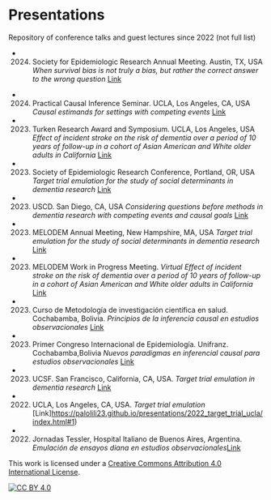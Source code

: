 # Presentations

Repository of conference talks and guest lectures since 2022 (not full list)

* 2024. Society for Epidemiologic Research Annual Meeting. Austin, TX, USA
_When survival bias is not truly a bias, but rather the correct answer to the wrong question_ [Link](https://palolili23.github.io/presentations/2024_SER_survival_bias/#1)

- 2024. Practical Causal Inference Seminar. UCLA, Los Angeles, CA, USA
_Causal estimands for settings with competing events_ [Link](https://palolili23.github.io/presentations/2024_pci/index.html#1)

- 2023. Turken Research Award and Symposium. UCLA, Los Angeles, USA
_Effect of incident stroke on the risk of dementia over a period of 10 years of follow-up in a cohort of Asian American and White older adults in California_ [Link](https://palolili23.github.io/presentations/2023_turken/index.html#1)

- 2023. Society of Epidemiologic Research Conference, Portland, OR, USA
_Target trial emulation for the study of social determinants in dementia research_ [Link](https://palolili23.github.io/presentations/2023_ser/index.html#1)

- 2023. USCD. San Diego, CA, USA
_Considering questions before methods in dementia research with competing events and causal goals_ [Link](https://palolili23.github.io/presentations/2023_ucsd/index.html#1)

- 2023. MELODEM Annual Meeting, New Hampshire, MA, USA
_Target trial emulation for the study of social determinants in dementia research_ [Link](https://github.com/palolili23/presentations/tree/main/2023_melodem)

- 2023. MELODEM Work in Progress Meeting. _Virtual_
_Effect of incident stroke on the risk of dementia over a period of 10 years of follow-up in a cohort of Asian American and White older adults in California_ [Link](https://palolili23.github.io/presentations/2023_melodem_stroke/index.html#1)

- 2023. Curso de Metodología de investigación científica en salud. Cochabamba, Bolivia. 
_Principios de la inferencia causal en estudios observacionales_ [Link](https://palolili23.github.io/presentations/2023_scem/index.html#1)

- 2023. Primer Congreso Internacional de Epidemiología. Unifranz. Cochabamba,Bolivia
_Nuevos paradigmas en inferencial causal para estudios observacionales_ [Link](https://palolili23.github.io/presentations/2023_unifranz/index.html#1)

- 2023. UCSF. San Francisco, California, CA, USA.
_Target trial emulation in dementia research_ [Link](https://palolili23.github.io/presentations/2023_ucsf_target_trials/index.html#1)

- 2022. UCLA, Los Angeles, CA, USA.
_Target trial emulation_ [Link]https://palolili23.github.io/presentations/2022_target_trial_ucla/index.html#1)

- 2022. Jornadas Tessler, Hospital Italiano de Buenos Aires, Argentina.
_Emulación de ensayos diana en estudios observacionales_[Link](https://palolili23.github.io/presentations/2022_tessler_hiba/index.html#1)

This work is licensed under a
[Creative Commons Attribution 4.0 International License][cc-by].

[![CC BY 4.0][cc-by-image]][cc-by]

[cc-by]: http://creativecommons.org/licenses/by/4.0/
[cc-by-image]: https://i.creativecommons.org/l/by/4.0/88x31.png
[cc-by-shield]: https://img.shields.io/badge/License-CC%20BY%204.0-lightgrey.svg
